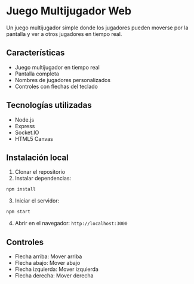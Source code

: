 # Juego Multijugador Web

Un juego multijugador simple donde los jugadores pueden moverse por la pantalla y ver a otros jugadores en tiempo real.

## Características
- Juego multijugador en tiempo real
- Pantalla completa
- Nombres de jugadores personalizados
- Controles con flechas del teclado

## Tecnologías utilizadas
- Node.js
- Express
- Socket.IO
- HTML5 Canvas

## Instalación local

1. Clonar el repositorio
2. Instalar dependencias:
```bash
npm install
```
3. Iniciar el servidor:
```bash
npm start
```
4. Abrir en el navegador: `http://localhost:3000`

## Controles
- Flecha arriba: Mover arriba
- Flecha abajo: Mover abajo
- Flecha izquierda: Mover izquierda
- Flecha derecha: Mover derecha
